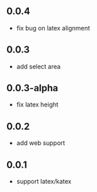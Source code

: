 ## 0.0.4

- fix bug on latex alignment
  
## 0.0.3

- add select area

## 0.0.3-alpha

- fix latex height
  
## 0.0.2

- add web support

## 0.0.1

- support latex/katex
